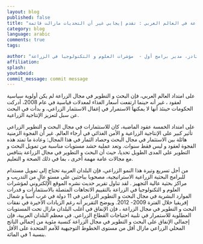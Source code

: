 ```yaml
---
layout: blog
published: false
title: "قدرات البحث والتطوير  في  مجال الزراعة في العالم العربي : تقدم إيجابي غير أن التحديات مازالت قائمة "
category: blog
language: arabic
comments: true
tags: 

author: "جيرت – جان ستادز، مدير برامج أول -  مؤشرات العلوم و التكنولوجيا في الزراعة (ِASTI)"
affiliation: 
splash: 
youtubeid: 
commit_message: commit message
---
```

على امتداد العالم العربي، فإن البحث و التطوير في مجال الزراعة لم يكن أولوية سياسية لعقود ، غير أنه حينما ارتفعت أسعار الغذاء لمعدلات قياسية في عام 2008، أدركت الحكومات حينئذ   أنها لا يمكنها الاستمرار  في إغفال الاستثمار الزراعي، و بدأت في البحث عن سبل لتعزيز الإنتاجية الزراعية. 

على امتداد الخمسة عقود الماضية، كان للاستثمارات في مجال البحث و التطوير الزراعي تأثير كبير على الإنتاجية الزراعية و الأمن الغذائي في أرجاء العالم.  غير أن الفجوة الزمنية هائلة بين الاستثمار في مجال البحث وحصاد الثمار في هذا المجال: وعادة ما تمتد هذه الفجوة لعقود و ليس فقط  سنوات.  وتعد عملية حشد مستويات  مناسبة من تمويل البحث و التطوير على المدى الطويل تحديا، حيث أن البحث و التطوير في مجال الزراعة يتنافس مع مجالات عامة مهمة  أخرى ، بما في ذلك الصحة و التعليم.    

من أجل  تسريع  وتيرة هذا النمو الزراعي،  فإن البلدان العربية تحتاج إلى  تمويل مستدام للبرامج البحثية الزراعية الاستراتيجية، مصحوبا بباحثين على مستوٍ عالٍ من التدريب و مراكز بحثية  عالية التجهيز .  لقد تناول تقرير حديث نشره  الموقع الإلكتروني لمؤشرات العلوم  و التكنولوجيا في الزراعة  بالتقييم الاتجاهات المتصلة بالاستثمارات  و قدرات الموارد البشرية في مجال البحث و التطوير الزراعي في 11 دولة في غرب آسيا و شمال إفريقيا خلال الفترة 2009- 2012.   ويوضح التقرير أنه رغم الزيادات الأخيرة في نفقات البحث و التطوير في مجال الزراعة ، فإن الإنفاق في أغلب البلدان مازال تحت المستويات  المطلوبة  للاستمرار في تلبية احتياجات القطاع الزراعي.  في معظم البلدان العربية،  فإن إجمالي الإنفاق على البحث و التطوير في مجال الزراعة  كنسبة مئوية من إجمالي الناتج المحلي الزراعي  مازال أقل من مستوى الخطوط التوجيهية  للأمم المتحدة على الأقل بنسبة 1 في المائة.